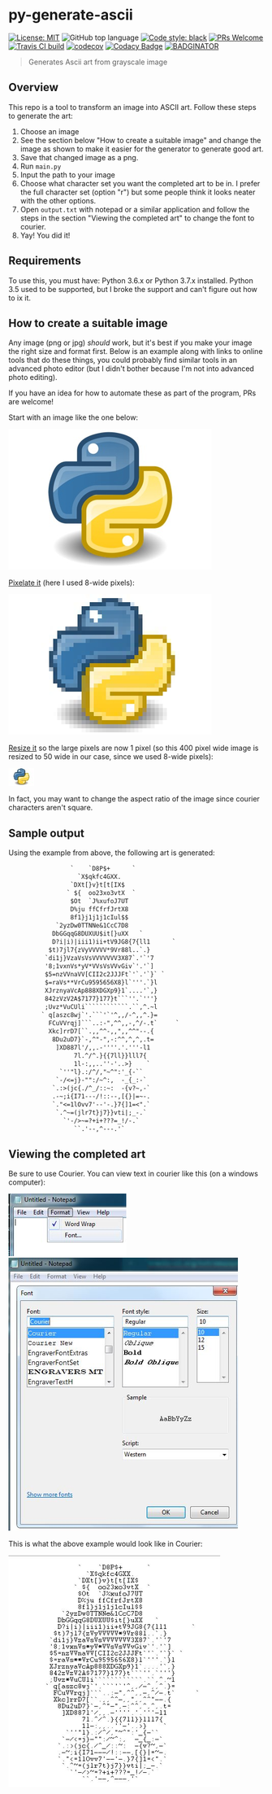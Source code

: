# py-generate-ascii

[![License: MIT](https://img.shields.io/badge/License-MIT-blue.svg)](https://opensource.org/licenses/MIT) ![GitHub top language](https://img.shields.io/github/languages/top/extremepayne/HighScor.svg) [![Code style: black](https://img.shields.io/badge/code%20style-black-000000.svg)](https://github.com/ambv/black) [![PRs Welcome](https://img.shields.io/badge/PRs-welcome-brightgreen.svg)](http://makeapullrequest.com) [![Travis CI build](https://travis-ci.org/extremepayne/py-generate-ascii.svg?branch=master)](https://travis-ci.org/extremepayne/py-generate-ascii) [![codecov](https://codecov.io/gh/extremepayne/py-generate-ascii/branch/master/graph/badge.svg)](https://codecov.io/gh/extremepayne/py-generate-ascii) [![Codacy Badge](https://api.codacy.com/project/badge/Grade/4ed98ec026b84de88b85bfcc99e19449)](https://www.codacy.com/app/extremepayne/py-generate-ascii?utm_source=github.com&amp;utm_medium=referral&amp;utm_content=extremepayne/py-generate-ascii&amp;utm_campaign=Badge_Grade) [![BADGINATOR](https://badginator.herokuapp.com/extremepayne/py-generate-ascii.svg)](https://github.com/defunctzombie/badginator)

> Generates Ascii art from grayscale image

## Overview
This repo is a tool to transform an image into ASCII art. Follow these steps to generate the art:
1. Choose an image
2. See the section below "How to create a suitable image" and change the image as shown to make it easier for the generator to generate good art.
3. Save that changed image as a png.
4. Run `main.py`
5. Input the path to your image
6. Choose what character set you want the completed art to be in. I prefer the full character set (option "r") but some people think it looks neater with the other options.
7. Open `output.txt` with notepad or a similar application and follow the steps in the section "Viewing the completed art" to change the font to courier.
8. Yay! You did it!

## Requirements
To use this, you must have:
Python 3.6.x or Python 3.7.x installed. Python 3.5 used to be supported, but I broke the support and can't figure out how to ix it.

## How to create a suitable image
Any image (png or jpg) *should* work, but it's best if you make your image the right size and format first. Below is an example along with links to online tools that do these things, you could probably find similar tools in an advanced photo editor (but I didn't bother because I'm not into advanced photo editing).

If you have an idea for how to automate these as part of the program, PRs are welcome!

Start with an image like the one below:

![full color image](images/python.jpg)

[Pixelate it](https://onlinejpgtools.com/pixelate-jpg) (here I used 8-wide pixels):

![Pixelated image](images/python-pix.jpg)

[Resize it](https://onlinejpgtools.com/resize-jpg) so the large pixels are now 1 pixel (so this 400 pixel wide image is resized to 50 wide in our case, since we used 8-wide pixels):

![Small pixelated image](images/python-pix-small.jpg)

In fact, you may want to change the aspect ratio of the image since courier characters aren't square.

## Sample output
Using the example from above, the following art is generated:
```text                                             
                 `    `D8P$+      `               
                   `X$qkfc4GXX.                   
                 `DXt[}v}t[t[IX$                  
                ` ${  oo23xo3vtX  `               
                 $Ot  `J%xufoJ7UT                 
                 D%ju ffCfrfJrtX8                 
                 8f1}j1j1j1cIul$$                 
             `2yzDw0TTNNe&1CcC7D8                 
            DbGGqqG8DUXUU$it[}uXX   `             
            D?i|i)|iii1)ii+tV9JG8{7{ll1      `    
           $t)7jl7{zVyVVVVV*9Vr88l..`.}           
          `di1j}VzaVsVsVVVVVVV3X87`.'`'7          
          '8;1vxnVs*yV*VVsVsVVvGiv`'.'`]          
          $5=nzVVnaVV[CII2c2JJJFt`'`.'`}` `       
          $=raVs**VrCu9595656X8}l`'''.`}l         
          XJrznyaVcAp888XDGXp9}1`....'`,}         
          842zVzV2A$7177}177}t```''.`'''}         
          ;Uvz*VuCUli````````````.``,^.~l         
         ` q[aszc8wj`'.```'`'^,,/-^,,^.}=         
           FCuVVrqj]```..:-",^^,,-,^/-.t`     `   
           Xkc]rrD7[``.,,^^-,,",,^^"--.{          
            8Du2uD7}`-,^"-",-:^^,^,^,.t=          
             ]XD887l'/,,.-''''.'.'''-l1           
                  7l.^/^.}{{7ll}}lll7{            
                  1l-:,,..''-'..>}    `           
              `''"l}.:/^/,"~^":'_{-``             
             `-/<=j}-"":/~^:,  -_{_:-`            
            `.:>(jc{./^_/::~:  -{v?~,-`           
            .-~;i{I71---/!::--,[{}|=~-.           
            `."<=1lOvv7'--'-.}7{]1=<".`           
             `.^~=(jlr7t}j7}}vti|;_-.`            
               `'-/>~=?+i+???=_!/-.`              
                  ``.'--,^---.'`                  

```

## Viewing the completed art
Be sure to use Courier. You can view text in courier like this (on a windows computer):

![Win7 Notepad Format->font](images/Notepad1.JPG)
![Win7 Notepad change font to Courier](images/Notepad2.JPG)

This is what the above example would look like in Courier:

![Output in courier](images/final-product.JPG)
